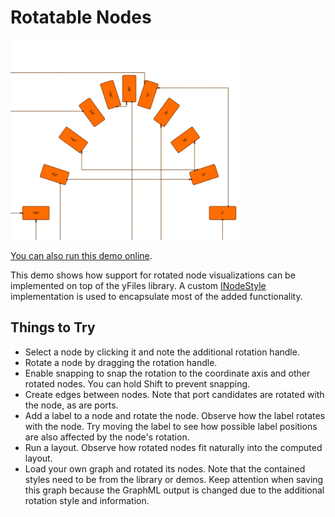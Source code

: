 # Rotatable Nodes

<img src="../../resources/image/RotatableNodes.png" alt="demo-thumbnail" height="320"/>

[You can also run this demo online](https://live.yworks.com/demos/complete/rotatablenodes/index.html).

This demo shows how support for rotated node visualizations can be implemented on top of the yFiles library. A custom [INodeStyle](https://docs.yworks.com/yfileshtml/#/api/INodeStyle) implementation is used to encapsulate most of the added functionality.

## Things to Try

- Select a node by clicking it and note the additional rotation handle.
- Rotate a node by dragging the rotation handle.
- Enable snapping to snap the rotation to the coordinate axis and other rotated nodes. You can hold Shift to prevent snapping.
- Create edges between nodes. Note that port candidates are rotated with the node, as are ports.
- Add a label to a node and rotate the node. Observe how the label rotates with the node. Try moving the label to see how possible label positions are also affected by the node's rotation.
- Run a layout. Observe how rotated nodes fit naturally into the computed layout.
- Load your own graph and rotated its nodes. Note that the contained styles need to be from the library or demos. Keep attention when saving this graph because the GraphML output is changed due to the additional rotation style and information.

